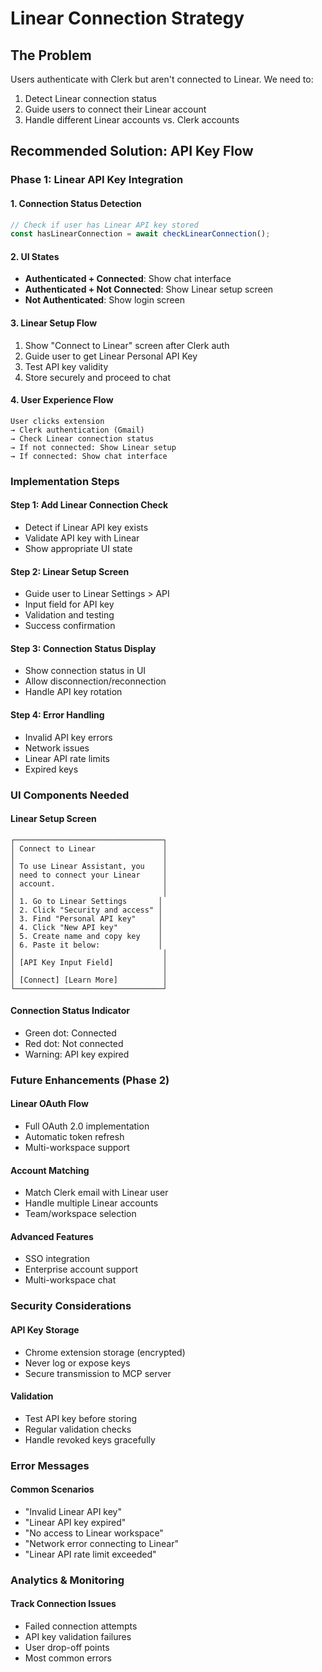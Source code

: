 # Linear Connection Strategy

## The Problem
Users authenticate with Clerk but aren't connected to Linear. We need to:
1. Detect Linear connection status
2. Guide users to connect their Linear account
3. Handle different Linear accounts vs. Clerk accounts

## Recommended Solution: API Key Flow

### Phase 1: Linear API Key Integration

#### 1. Connection Status Detection
```javascript
// Check if user has Linear API key stored
const hasLinearConnection = await checkLinearConnection();
```

#### 2. UI States
- **Authenticated + Connected**: Show chat interface
- **Authenticated + Not Connected**: Show Linear setup screen
- **Not Authenticated**: Show login screen

#### 3. Linear Setup Flow
1. Show "Connect to Linear" screen after Clerk auth
2. Guide user to get Linear Personal API Key
3. Test API key validity
4. Store securely and proceed to chat

#### 4. User Experience Flow
```
User clicks extension 
→ Clerk authentication (Gmail)
→ Check Linear connection status
→ If not connected: Show Linear setup
→ If connected: Show chat interface
```

### Implementation Steps

#### Step 1: Add Linear Connection Check
- Detect if Linear API key exists
- Validate API key with Linear
- Show appropriate UI state

#### Step 2: Linear Setup Screen
- Guide user to Linear Settings > API
- Input field for API key
- Validation and testing
- Success confirmation

#### Step 3: Connection Status Display
- Show connection status in UI
- Allow disconnection/reconnection
- Handle API key rotation

#### Step 4: Error Handling
- Invalid API key errors
- Network issues
- Linear API rate limits
- Expired keys

### UI Components Needed

#### Linear Setup Screen
```
┌─────────────────────────────────┐
│ Connect to Linear               │
│                                 │
│ To use Linear Assistant, you    │
│ need to connect your Linear     │
│ account.                        │
│                                 │
│ 1. Go to Linear Settings       │
│ 2. Click "Security and access" │
│ 3. Find "Personal API key"     │
│ 4. Click "New API key"         │
│ 5. Create name and copy key    │
│ 6. Paste it below:             │
│                                 │
│ [API Key Input Field]           │
│                                 │
│ [Connect] [Learn More]          │
└─────────────────────────────────┘
```

#### Connection Status Indicator
- Green dot: Connected
- Red dot: Not connected
- Warning: API key expired

### Future Enhancements (Phase 2)

#### Linear OAuth Flow
- Full OAuth 2.0 implementation
- Automatic token refresh
- Multi-workspace support

#### Account Matching
- Match Clerk email with Linear user
- Handle multiple Linear accounts
- Team/workspace selection

#### Advanced Features
- SSO integration
- Enterprise account support
- Multi-workspace chat

### Security Considerations

#### API Key Storage
- Chrome extension storage (encrypted)
- Never log or expose keys
- Secure transmission to MCP server

#### Validation
- Test API key before storing
- Regular validation checks
- Handle revoked keys gracefully

### Error Messages

#### Common Scenarios
- "Invalid Linear API key"
- "Linear API key expired"
- "No access to Linear workspace"
- "Network error connecting to Linear"
- "Linear API rate limit exceeded"

### Analytics & Monitoring

#### Track Connection Issues
- Failed connection attempts
- API key validation failures
- User drop-off points
- Most common errors